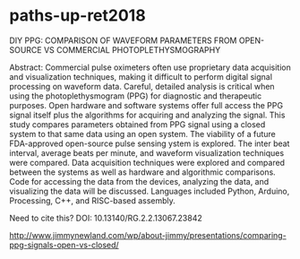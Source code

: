 # paths-up-ret2018

DIY PPG: COMPARISON OF WAVEFORM PARAMETERS FROM OPEN-SOURCE VS COMMERCIAL PHOTOPLETHYSMOGRAPHY

Abstract: Commercial pulse oximeters often use proprietary data acquisition and visualization techniques, 
making it difficult to perform digital signal processing on waveform data. Careful, detailed analysis is 
critical when using the photoplethysmogram (PPG) for diagnostic and therapeutic purposes. Open hardware 
and software systems offer full access the PPG signal itself plus the algorithms for acquiring and 
analyzing the signal. This study compares parameters obtained from PPG signal using a closed system to 
that same data using an open system. The viability of a future FDA-approved open-source pulse sensing 
ystem is explored. The inter beat interval, average beats per minute, and waveform visualization techniques 
were compared. Data acquisition techniques were explored and compared between the systems as well as 
hardware and algorithmic comparisons. Code for accessing the data from the devices, analyzing the data, and 
visualizing the data will be discussed. Languages included Python, Arduino, Processing, C++, and RISC-based 
assembly.

Need to cite this? DOI: 10.13140/RG.2.2.13067.23842

http://www.jimmynewland.com/wp/about-jimmy/presentations/comparing-ppg-signals-open-vs-closed/
